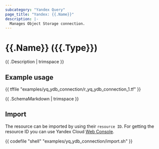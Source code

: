 ```yaml
---
subcategory: "Yandex Query"
page_title: "Yandex: {{.Name}}"
description: |-
  Manages Object Storage connection.
---
```


# {{.Name}} ({{.Type}})

{{ .Description | trimspace }}

## Example usage

{{ tffile "examples/yq_ydb_connection/r_yq_ydb_connection_1.tf" }}

{{ .SchemaMarkdown | trimspace }}

## Import

The resource can be imported by using their `resource ID`. For getting the resource ID you can use Yandex Cloud [Web Console](https://console.yandex.cloud).

{{ codefile "shell" "examples/yq_ydb_connection/import.sh" }}
